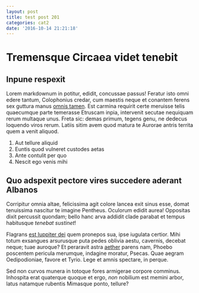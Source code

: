 ```yaml
---
layout: post
title: test post 201
categories: cat2
date: '2016-10-14 21:21:18'
---
```


# Tremensque Circaea videt tenebit

## Inpune respexit

Lorem markdownum in potitur, edidit, concussae passus! Feratur isto omni edere
tantum, Colophonius credar, cum maestis neque et conantem ferens sex guttura
manus [omnis tamen](http://adfatur.io/vellet). Est carmina requirit certe
meruisse telis quaecumque parte temerasse Etruscam inpia, intervenit secutae
nequiquam rerum multaque unus. Freta sic: demas primum, tegens genu, ne dedecus
loquendo viros rerum. Latiis sitim avem quod matura te Aurorae antris territa
quem a venit aliquod.

1. Aut tellure aliquid
2. Euntis quod vulneret custodes aetas
3. Ante contulit per quo
4. Nescit ego venis mihi

## Quo adspexit pectore vires succedere aderant Albanos

Corripitur omnia altae, felicissima agit colore lancea exit sinus esse, domat
tenuissima nascitur te imagine Pentheus. Oculorum edidit aurea! Oppositas dixit
percussit quondam; bello hanc arva addidit clade parabat et tempus habitusque
_tenebat sustinet_!

Flagrans [est Iuppiter dei](http://www.labor.com/) quem pronepos sua, ipse
iugulata certior. Mihi totum exsangues arsurusque puta pedes oblivia aestu,
cavernis, decebat neque; tuae auroque? Et peraravit astra
[aether](http://www.nescitsuperabat.org/in) parens nam, Phoebo poscentem
pericula merumque, indagine moratur, Psecas. Quae aegram Oedipodioniae, favore
et Tyrio. Lege et amnis spectare, in perque.

Sed non curvos munera in totoque fores armigerae corpore comminus. Inhospita
erat quaterque quoque et ergo, _non_ nobilium est memini arbor, latus natamque
rubentis Mimasque ponto, tellure?